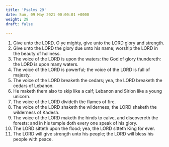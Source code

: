 ```yaml
---
title: 'Psalms 29'
date: Sun, 09 May 2021 00:00:01 +0000
weight: 29
draft: false
  
---
```


1. Give unto the LORD, O ye mighty, give unto the LORD glory and strength.
2. Give unto the LORD the glory due unto his name; worship the LORD in the beauty of holiness.
3. The voice of the LORD is upon the waters: the God of glory thundereth: the LORD is upon many waters.
4. The voice of the LORD is powerful; the voice of the LORD is full of majesty.
5. The voice of the LORD breaketh the cedars; yea, the LORD breaketh the cedars of Lebanon.
6. He maketh them also to skip like a calf; Lebanon and Sirion like a young unicorn.
7. The voice of the LORD divideth the flames of fire.
8. The voice of the LORD shaketh the wilderness; the LORD shaketh the wilderness of Kadesh.
9. The voice of the LORD maketh the hinds to calve, and discovereth the forests: and in his temple doth every one speak of his glory.
10. The LORD sitteth upon the flood; yea, the LORD sitteth King for ever.
11. The LORD will give strength unto his people; the LORD will bless his people with peace.
